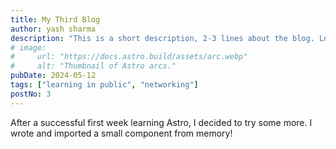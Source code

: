 ```yaml
---
title: My Third Blog 
author: yash sharma
description: "This is a short description, 2-3 lines about the blog. Lorem ipsum dolor, sit amet consectetur adipisicing elit. Quibusdam doloribus deserunt voluptate facere repudiandae sapiente minus impedit labore corrupti assumenda molestias cumque fuga inventore et, delectus debitis veritatis, temporibus sit." 
# image:
#     url: "https://docs.astro.build/assets/arc.webp"
#     alt: "Thumbnail of Astro arcs."
pubDate: 2024-05-12
tags: ["learning in public", "networking"]
postNo: 3
---
```

After a successful first week learning Astro, I decided to try some more. I wrote and imported a small component from memory!
